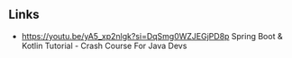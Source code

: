 ## Links 

- https://youtu.be/yA5_xp2nlgk?si=DqSmg0WZJEGjPD8p Spring Boot & Kotlin Tutorial - Crash Course For Java Devs
